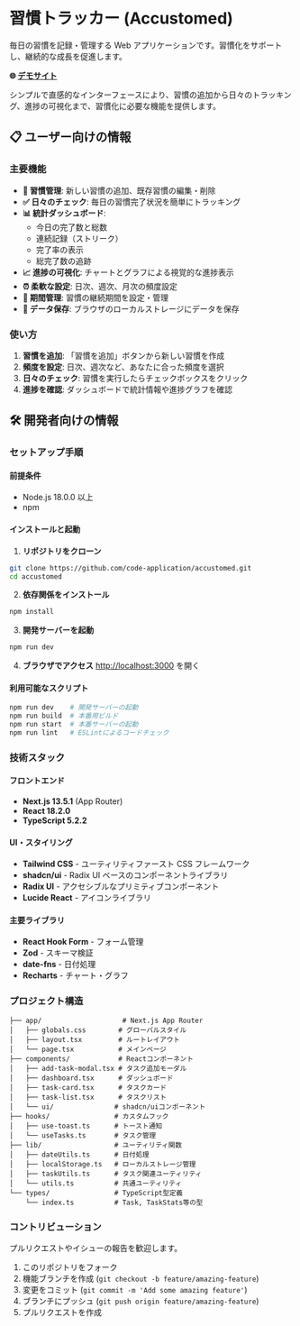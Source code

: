 # 習慣トラッカー (Accustomed)

毎日の習慣を記録・管理する Web アプリケーションです。習慣化をサポートし、継続的な成長を促進します。

**🌐 [デモサイト](https://code-application.github.io/accustomed/)**

シンプルで直感的なインターフェースにより、習慣の追加から日々のトラッキング、進捗の可視化まで、習慣化に必要な機能を提供します。

## 📋 ユーザー向けの情報

### 主要機能

- **📝 習慣管理**: 新しい習慣の追加、既存習慣の編集・削除
- **✅ 日々のチェック**: 毎日の習慣完了状況を簡単にトラッキング
- **📊 統計ダッシュボード**:
  - 今日の完了数と総数
  - 連続記録（ストリーク）
  - 完了率の表示
  - 総完了数の追跡
- **📈 進捗の可視化**: チャートとグラフによる視覚的な進捗表示
- **⏰ 柔軟な設定**: 日次、週次、月次の頻度設定
- **📅 期間管理**: 習慣の継続期間を設定・管理
- **💾 データ保存**: ブラウザのローカルストレージにデータを保存

### 使い方

1. **習慣を追加**: 「習慣を追加」ボタンから新しい習慣を作成
2. **頻度を設定**: 日次、週次など、あなたに合った頻度を選択
3. **日々のチェック**: 習慣を実行したらチェックボックスをクリック
4. **進捗を確認**: ダッシュボードで統計情報や進捗グラフを確認

## 🛠️ 開発者向けの情報

### セットアップ手順

#### 前提条件

- Node.js 18.0.0 以上
- npm

#### インストールと起動

1. **リポジトリをクローン**

```bash
git clone https://github.com/code-application/accustomed.git
cd accustomed
```

2. **依存関係をインストール**

```bash
npm install
```

3. **開発サーバーを起動**

```bash
npm run dev
```

4. **ブラウザでアクセス**
   [http://localhost:3000](http://localhost:3000) を開く

#### 利用可能なスクリプト

```bash
npm run dev    # 開発サーバーの起動
npm run build  # 本番用ビルド
npm run start  # 本番サーバーの起動
npm run lint   # ESLintによるコードチェック
```

### 技術スタック

#### フロントエンド

- **Next.js 13.5.1** (App Router)
- **React 18.2.0**
- **TypeScript 5.2.2**

#### UI・スタイリング

- **Tailwind CSS** - ユーティリティファースト CSS フレームワーク
- **shadcn/ui** - Radix UI ベースのコンポーネントライブラリ
- **Radix UI** - アクセシブルなプリミティブコンポーネント
- **Lucide React** - アイコンライブラリ

#### 主要ライブラリ

- **React Hook Form** - フォーム管理
- **Zod** - スキーマ検証
- **date-fns** - 日付処理
- **Recharts** - チャート・グラフ

### プロジェクト構造

```
├── app/                    # Next.js App Router
│   ├── globals.css        # グローバルスタイル
│   ├── layout.tsx         # ルートレイアウト
│   └── page.tsx           # メインページ
├── components/            # Reactコンポーネント
│   ├── add-task-modal.tsx # タスク追加モーダル
│   ├── dashboard.tsx      # ダッシュボード
│   ├── task-card.tsx      # タスクカード
│   ├── task-list.tsx      # タスクリスト
│   └── ui/               # shadcn/uiコンポーネント
├── hooks/                # カスタムフック
│   ├── use-toast.ts      # トースト通知
│   └── useTasks.ts       # タスク管理
├── lib/                  # ユーティリティ関数
│   ├── dateUtils.ts      # 日付処理
│   ├── localStorage.ts   # ローカルストレージ管理
│   ├── taskUtils.ts      # タスク関連ユーティリティ
│   └── utils.ts          # 共通ユーティリティ
└── types/                # TypeScript型定義
    └── index.ts          # Task, TaskStats等の型
```

### コントリビューション

プルリクエストやイシューの報告を歓迎します。

1. このリポジトリをフォーク
2. 機能ブランチを作成 (`git checkout -b feature/amazing-feature`)
3. 変更をコミット (`git commit -m 'Add some amazing feature'`)
4. ブランチにプッシュ (`git push origin feature/amazing-feature`)
5. プルリクエストを作成
